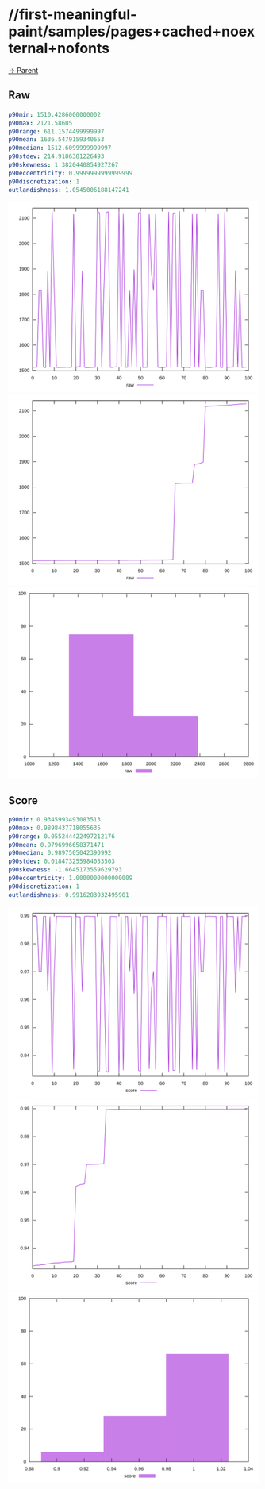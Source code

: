
# //first-meaningful-paint/samples/pages+cached+noexternal+nofonts

[→ Parent](../..)


## Raw


```yaml
p90min: 1510.4286000000002
p90max: 2121.58605
p90range: 611.1574499999997
p90mean: 1636.5479159340653
p90median: 1512.6099999999997
p90stdev: 214.9186381226493
p90skewness: 1.3820440854927267
p90eccentricity: 0.9999999999999999
p90discretization: 1
outlandishness: 1.0545006188147241

```

![PLOT: raw-values](./raw/values.svg)![PLOT: raw-sorted](./raw/sorted.svg)![PLOT: raw-histogram](./raw/histogram.svg)
## Score


```yaml
p90min: 0.9345993493083513
p90max: 0.9898437718055635
p90range: 0.055244422497212176
p90mean: 0.9796996658371471
p90median: 0.9897505042390992
p90stdev: 0.018473255984053503
p90skewness: -1.6645173559629793
p90eccentricity: 1.0000000000000009
p90discretization: 1
outlandishness: 0.9916283932495901

```

![PLOT: score-values](./score/values.svg)![PLOT: score-sorted](./score/sorted.svg)![PLOT: score-histogram](./score/histogram.svg)